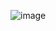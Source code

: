 ![image](https://github.com/coolpancakes/port-opener/assets/73265375/2f94f680-acaf-4eb5-afac-e4d5f12b7dbb)
